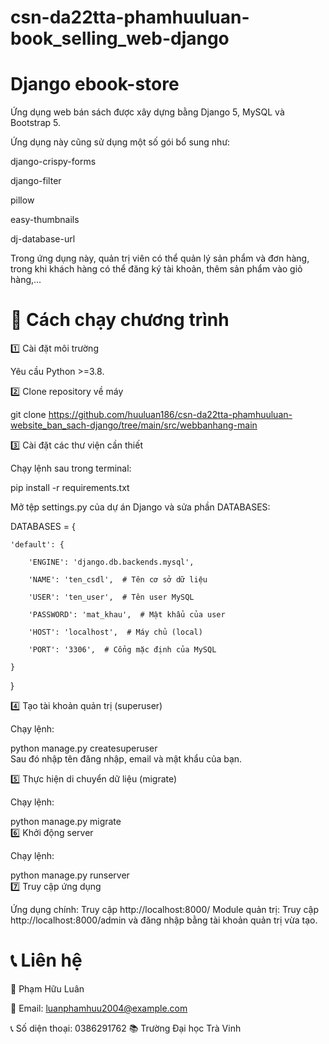 # csn-da22tta-phamhuuluan-book_selling_web-django
# Django ebook-store
Ứng dụng web bán sách được xây dựng bằng Django 5, MySQL và Bootstrap 5.

Ứng dụng này cũng sử dụng một số gói bổ sung như:

django-crispy-forms

django-filter

pillow

easy-thumbnails

dj-database-url

Trong ứng dụng này, quản trị viên có thể quản lý sản phẩm và đơn hàng, trong khi khách hàng có thể đăng ký tài khoản, thêm sản phẩm vào giỏ hàng,...


# 🚀 Cách chạy chương trình

1️⃣ Cài đặt môi trường

Yêu cầu Python >=3.8.

2️⃣ Clone repository về máy


git clone https://github.com/huuluan186/csn-da22tta-phamhuuluan-website_ban_sach-django/tree/main/src/webbanhang-main

3️⃣ Cài đặt các thư viện cần thiết

Chạy lệnh sau trong terminal:

pip install -r requirements.txt  

Mở tệp settings.py của dự án Django và sửa phần DATABASES:


DATABASES = {

    'default': {

        'ENGINE': 'django.db.backends.mysql',

        'NAME': 'ten_csdl',  # Tên cơ sở dữ liệu

        'USER': 'ten_user',  # Tên user MySQL

        'PASSWORD': 'mat_khau',  # Mật khẩu của user

        'HOST': 'localhost',  # Máy chủ (local)

        'PORT': '3306',  # Cổng mặc định của MySQL

    }

}

4️⃣ Tạo tài khoản quản trị (superuser)

Chạy lệnh:


python manage.py createsuperuser  
Sau đó nhập tên đăng nhập, email và mật khẩu của bạn.

5️⃣ Thực hiện di chuyển dữ liệu (migrate)

Chạy lệnh:


python manage.py migrate  
6️⃣ Khởi động server

Chạy lệnh:


python manage.py runserver  
7️⃣ Truy cập ứng dụng

Ứng dụng chính: Truy cập http://localhost:8000/
Module quản trị: Truy cập http://localhost:8000/admin và đăng nhập bằng tài khoản quản trị vừa tạo.



# 📞 Liên hệ

👤 Phạm Hữu Luân

📧 Email: luanphamhuu2004@example.com
  
📞 Số diện thoại: 0386291762
📚 Trường Đại học Trà Vinh


